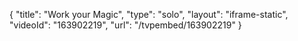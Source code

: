{
    "title": "Work your Magic",
    "type": "solo",
    "layout": "iframe-static",
    "videoId": "163902219",
    "url": "\/tvpembed\/163902219"
}